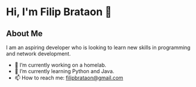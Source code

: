 # Hi, I'm Filip Brataon 👋

## About Me

I am an aspiring developer who is looking to learn new skills in programming and network development.

- 🔭 I’m currently working on a homelab.
- 🌱 I’m currently learning Python and Java.
- 📫 How to reach me: filipbrataon@gmail.com
